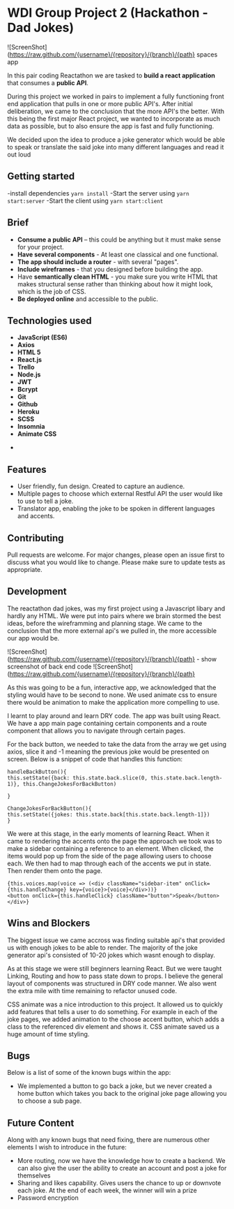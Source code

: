 # WDI Group Project 2 (Hackathon - Dad Jokes)

![ScreenShot](https://raw.github.com/{username}/{repository}/{branch}/{path} spaces app

In this pair coding Reactathon we are tasked to **build a react application** that consumes a **public API**.

During this project we worked in pairs to implement a fully functioning front end application that pulls in one or more public API's. After initial deliberation, we came to the conclusion that the more API's the better. With this being the first major React project, we wanted to incorporate as much data as possible, but to also ensure the app is fast and fully functioning.

We decided upon the idea to produce a joke generator which would be able to speak or translate the said joke into many different languages and read it out loud


## Getting started


-install dependencies `yarn install`
-Start the server using `yarn start:server`
-Start the client using `yarn start:client`

## Brief

* **Consume a public API** – this could be anything but it must make sense for your project.
* **Have several components** - At least one classical and one functional.
* **The app should include a router** - with several "pages".
* **Include wireframes** - that you designed before building the app.
* Have **semantically clean HTML** - you make sure you write HTML that makes structural sense rather than thinking about how it might look, which is the job of CSS.
* **Be deployed online** and accessible to the public.

## Technologies used

* **JavaScript (ES6)**
* **Axios**
* **HTML 5**
* **React.js**
* **Trello**
* **Node.js**
* **JWT**
* **Bcrypt**
* **Git**
* **Github**
* **Heroku**
* **SCSS**
* **Insomnia**
* **Animate CSS**

-
## Features

- User friendly, fun design. Created to capture an audience.
- Multiple pages to choose which external Restful API the user would like to use to tell a joke.
- Translator app, enabling the joke to be spoken in different languages and accents.



## Contributing

Pull requests are welcome. For major changes, please open an issue first to discuss what you would like to change.
Please make sure to update tests as appropriate.

## Development

The reactathon dad jokes, was my first project using a Javascript libary and hardly any HTML. We were put into pairs where we brain stormed the best ideas, before the wireframming and planning stage. We came to the conclusion that the more external api's we pulled in, the more accessible our app would be.

![ScreenShot](https://raw.github.com/{username}/{repository}/{branch}/{path} - show screenshot of back end code
![ScreenShot](https://raw.github.com/{username}/{repository}/{branch}/{path}

As this was going to be a fun, interactive app, we acknowledged that the styling would have to be second to none. We used animate css to ensure there would be animation to make the application more compelling to use.

I learnt to play around and learn DRY code. The app was built using React. We have a app main  page containing certain components and a route component that allows you to navigate through certain pages.

For the back button, we needed to take the data from the array we get using axios, slice it and -1 meaning the previous joke would be presented on screen. Below is a snippet of code that handles this function:
```
handleBackButton(){
this.setState({back: this.state.back.slice(0, this.state.back.length-1)}, this.ChangeJokesForBackButton)

}

ChangeJokesForBackButton(){
this.setState({jokes: this.state.back[this.state.back.length-1]})
}
```
We were at this stage, in the early moments of learning React. When it came to rendering the accents onto the page the approach we took was to make a sidebar containing a reference to an element. When clicked, the items would pop up from the side of the page allowing users to choose each. We then had to map through each of the accents we put in state. Then render them onto the page.


```  <div ref={el => this.DivButton = el} className="sidebar">
{this.voices.map(voice => (<div className="sidebar-item" onClick={this.handleChange} key={voice}>{voice}</div>))}
<button onClick={this.handleClick} className="button">Speak</button>
</div>}
```

## Wins and Blockers

The biggest issue we came accross was finding suitable api's that provided us with enough jokes to be able to render. The majority of the joke generator api's consisted of 10-20 jokes which wasnt enough to display.

As at this stage we were still beginners learning React. But we were taught Linking, Routing and how to  pass state down to props. I believe the general layout of components was structured in DRY code manner. We also  went the extra mile with time remaining to  refactor unused code.

CSS animate was a nice introduction to this project. It allowed us to quickly add features that tells a user to do something. For example in each of the joke pages, we added animation to the choose accent button, which adds a class to the referenced div element and shows it. CSS animate saved us a huge amount of time styling.


## Bugs

Below is a list of some of the known bugs within the app:

* We implemented a button to go back a joke, but we never created a home button which takes you  back to the original joke page allowing you to choose a sub page.


## Future Content

Along with any known bugs that need fixing, there are numerous other elements I wish to introduce in the future:

* More routing, now we have the knowledge how to create a backend. We can also give the user the ability to create an account and post a joke for themselves
* Sharing and likes capability. Gives users the chance to up or downvote each joke. At the end of each week, the winner will win a prize
* Password encryption
